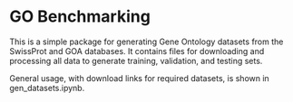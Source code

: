# GO Benchmarking
This is a simple package for generating Gene Ontology datasets from the SwissProt and GOA databases. It contains files for downloading and processing all data to generate training, validation, and testing sets. 

General usage, with download links for required datasets, is shown in gen_datasets.ipynb. 

